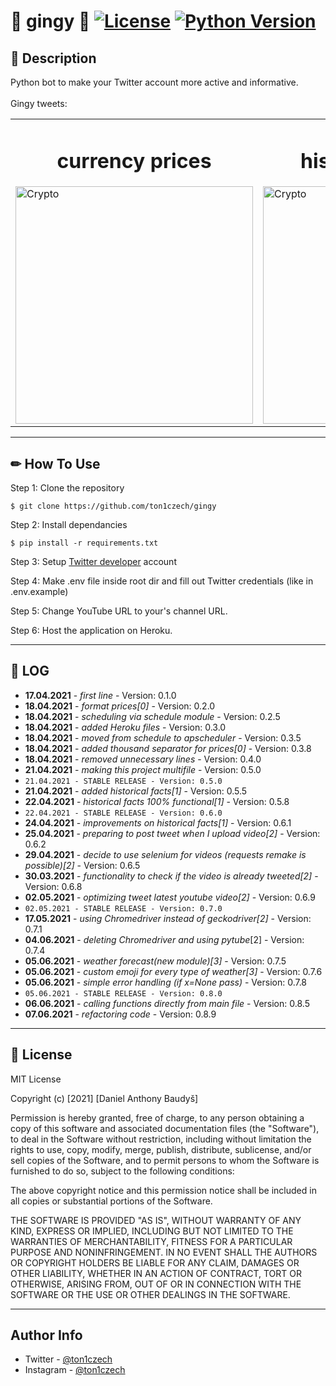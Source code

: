 # 🎂 gingy 🎂 [<img alt="License" src="https://img.shields.io/badge/license-MIT-blue.svg">](https://mit-license.org/) [<img alt="Python Version" src="https://img.shields.io/pypi/pyversions/pytube">](https://www.python.org/)

## 💭 **Description**

Python bot to make your Twitter account more active and informative. <br />
<br />
Gingy tweets:

<table><tr>
    <td><h1 style="text-align: center;">currency prices</h1><img alt="Crypto" src="https://i.imgur.com/9Sto0z6.png" width="380px"></td>
    <td><h1 style="text-align: center;">historical events</h1><img alt="Crypto" src="https://i.imgur.com/u5vkDE2.png" width="380px"></td>
    <td><h1 style="text-align: center;">new youtube video</h1><img alt="Crypto" src="https://i.imgur.com/u5vkDE2.png" width="380px"></td>
</tr></table>

---

## ✏ **How To Use**

Step 1: Clone the repository

```
$ git clone https://github.com/ton1czech/gingy
```

Step 2: Install dependancies

```
$ pip install -r requirements.txt
```

Step 3: Setup [Twitter developer](https://developer.twitter.com/en) account

Step 4: Make .env file inside root dir and fill out Twitter credentials (like in .env.example)

Step 5: Change YouTube URL to your's channel URL.

Step 6: Host the application on Heroku.

---

## 📜 **LOG**

- **17.04.2021** - _first line_ - Version: 0.1.0
- **18.04.2021** - _format prices[0]_ - Version: 0.2.0
- **18.04.2021** - _scheduling via schedule module_ - Version: 0.2.5
- **18.04.2021** - _added Heroku files_ - Version: 0.3.0
- **18.04.2021** - _moved from schedule to apscheduler_ - Version: 0.3.5
- **18.04.2021** - _added thousand separator for prices[0]_ - Version: 0.3.8
- **18.04.2021** - _removed unnecessary lines_ - Version: 0.4.0
- **21.04.2021** - _making this project multifile_ - Version: 0.5.0
- `21.04.2021 - STABLE RELEASE - Version: 0.5.0`
- **21.04.2021** - _added historical facts[1]_ - Version: 0.5.5
- **22.04.2021** - _historical facts 100% functional[1]_ - Version: 0.5.8
- `22.04.2021 - STABLE RELEASE - Version: 0.6.0`
- **24.04.2021** - _improvements on historical facts[1]_ - Version: 0.6.1
- **25.04.2021** - _preparing to post tweet when I upload video[2]_ - Version: 0.6.2
- **29.04.2021** - _decide to use selenium for videos (requests remake is possible)[2]_ - Version: 0.6.5
- **30.03.2021** - _functionality to check if the video is already tweeted[2]_ - Version: 0.6.8
- **02.05.2021** - _optimizing tweet latest youtube video[2]_ - Version: 0.6.9
- `02.05.2021 - STABLE RELEASE - Version: 0.7.0`
- **17.05.2021** - _using Chromedriver instead of geckodriver[2]_ - Version: 0.7.1
- **04.06.2021** - _deleting Chromedriver and using pytube_[2] - Version: 0.7.4
- **05.06.2021** - _weather forecast(new module)[3]_ - Version: 0.7.5
- **05.06.2021** - _custom emoji for every type of weather[3]_ - Version: 0.7.6
- **05.06.2021** - _simple error handling (if x=None pass)_ - Version: 0.7.8
- `05.06.2021 - STABLE RELEASE - Version: 0.8.0`
- **06.06.2021** - _calling functions directly from main file_ - Version: 0.8.5
- **07.06.2021** - _refactoring code_ - Version: 0.8.9

---

## 📎 **License**

MIT License

Copyright (c) [2021] [Daniel Anthony Baudyš]

Permission is hereby granted, free of charge, to any person obtaining a copy
of this software and associated documentation files (the "Software"), to deal
in the Software without restriction, including without limitation the rights
to use, copy, modify, merge, publish, distribute, sublicense, and/or sell
copies of the Software, and to permit persons to whom the Software is
furnished to do so, subject to the following conditions:

The above copyright notice and this permission notice shall be included in all
copies or substantial portions of the Software.

THE SOFTWARE IS PROVIDED "AS IS", WITHOUT WARRANTY OF ANY KIND, EXPRESS OR
IMPLIED, INCLUDING BUT NOT LIMITED TO THE WARRANTIES OF MERCHANTABILITY,
FITNESS FOR A PARTICULAR PURPOSE AND NONINFRINGEMENT. IN NO EVENT SHALL THE
AUTHORS OR COPYRIGHT HOLDERS BE LIABLE FOR ANY CLAIM, DAMAGES OR OTHER
LIABILITY, WHETHER IN AN ACTION OF CONTRACT, TORT OR OTHERWISE, ARISING FROM,
OUT OF OR IN CONNECTION WITH THE SOFTWARE OR THE USE OR OTHER DEALINGS IN THE
SOFTWARE.

---

## **Author Info**

- Twitter - [@ton1czech](https://twitter.com/ton1czech)
- Instagram - [@ton1czech](https://instagram.com/ton1czech)
